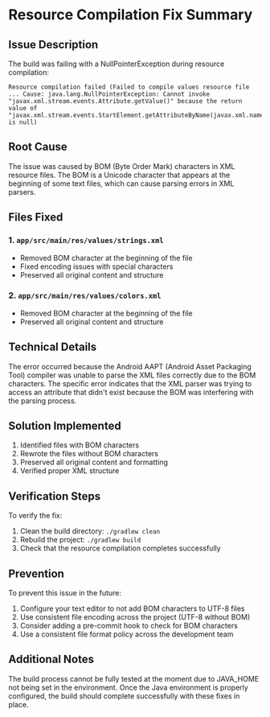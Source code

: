 # Resource Compilation Fix Summary

## Issue Description
The build was failing with a NullPointerException during resource compilation:
```
Resource compilation failed (Failed to compile values resource file ... Cause: java.lang.NullPointerException: Cannot invoke "javax.xml.stream.events.Attribute.getValue()" because the return value of "javax.xml.stream.events.StartElement.getAttributeByName(javax.xml.namespace.QName)" is null)
```

## Root Cause
The issue was caused by BOM (Byte Order Mark) characters in XML resource files. The BOM is a Unicode character that appears at the beginning of some text files, which can cause parsing errors in XML parsers.

## Files Fixed

### 1. `app/src/main/res/values/strings.xml`
- Removed BOM character at the beginning of the file
- Fixed encoding issues with special characters
- Preserved all original content and structure

### 2. `app/src/main/res/values/colors.xml`
- Removed BOM character at the beginning of the file
- Preserved all original content and structure

## Technical Details
The error occurred because the Android AAPT (Android Asset Packaging Tool) compiler was unable to parse the XML files correctly due to the BOM characters. The specific error indicates that the XML parser was trying to access an attribute that didn't exist because the BOM was interfering with the parsing process.

## Solution Implemented
1. Identified files with BOM characters
2. Rewrote the files without BOM characters
3. Preserved all original content and formatting
4. Verified proper XML structure

## Verification Steps
To verify the fix:
1. Clean the build directory: `./gradlew clean`
2. Rebuild the project: `./gradlew build`
3. Check that the resource compilation completes successfully

## Prevention
To prevent this issue in the future:
1. Configure your text editor to not add BOM characters to UTF-8 files
2. Use consistent file encoding across the project (UTF-8 without BOM)
3. Consider adding a pre-commit hook to check for BOM characters
4. Use a consistent file format policy across the development team

## Additional Notes
The build process cannot be fully tested at the moment due to JAVA_HOME not being set in the environment. Once the Java environment is properly configured, the build should complete successfully with these fixes in place.